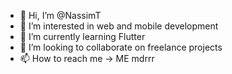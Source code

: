 - 👋 Hi, I’m @NassimT
- 👀 I’m interested in web and mobile development
- 🌱 I’m currently learning Flutter
- 💞️ I’m looking to collaborate on freelance projects
- 📫 How to reach me -> ME mdrrr

<!---
NassimT/NassimT is a ✨ special ✨ repository because its `README.md` (this file) appears on your GitHub profile.
You can click the Preview link to take a look at your changes.
--->
